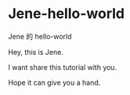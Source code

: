 # Jene-hello-world
Jene 的 hello-world

Hey, this is Jene.

I want share this tutorial with you. 

Hope it can give you a hand.

